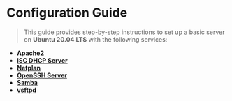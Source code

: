 # Configuration Guide

> This guide provides step-by-step instructions to set up a basic server on **Ubuntu 20.04 LTS** with the following services:

- <a href="https://github.com/mateq2005/ubuntu-server/tree/main/apache2">**Apache2**</a>
- <a href="https://github.com/mateq2005/ubuntu-server/tree/main/isc-dhcp-server">**ISC DHCP Server**</a>
- <a href="https://github.com/mateq2005/ubuntu-server/tree/main/netplan">**Netplan**</a>
- <a href="https://github.com/mateq2005/ubuntu-server/tree/main/openssh-server">**OpenSSH Server**</a>
- <a href="https://github.com/mateq2005/ubuntu-server/tree/main/samba">**Samba**</a>
- <a href="https://github.com/mateq2005/ubuntu-server/tree/main/vsftpd.conf">**vsftpd**</a>

<style>
  background-color: #0d1117;
</style>
